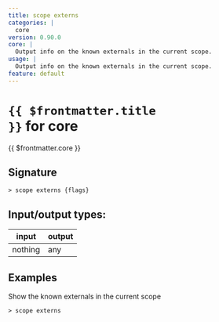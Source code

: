 ```yaml
---
title: scope externs
categories: |
  core
version: 0.90.0
core: |
  Output info on the known externals in the current scope.
usage: |
  Output info on the known externals in the current scope.
feature: default
---
```


<!-- This file is automatically generated. Please edit the command in https://github.com/nushell/nushell instead. -->

# <code>{{ $frontmatter.title }}</code> for core

<div class='command-title'>{{ $frontmatter.core }}</div>

## Signature

`> scope externs {flags} `

## Input/output types:

| input   | output |
| ------- | ------ |
| nothing | any    |

## Examples

Show the known externals in the current scope

```nushell
> scope externs

```
